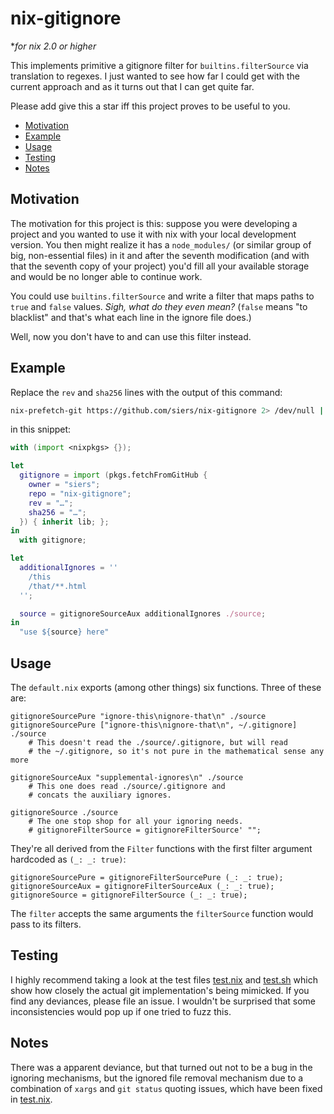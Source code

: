 # nix-gitignore

**for nix 2.0 or higher*

This implements primitive a gitignore filter for `builtins.filterSource` via
translation to regexes. I just wanted to see how far I could get with the
current approach and as it turns out that I can get quite far.

Please add give this a star iff this project proves to be useful to you.

* [Motivation](#motivation)
* [Example](#example)
* [Usage](#usage)
* [Testing](#testing)
* [Notes](#notes)

## Motivation

The motivation for this project is this: suppose you were developing a project
and you wanted to use it with nix with your local development version. You then
might realize it has a `node_modules/` (or similar group of big, non-essential
files) in it and after the seventh modification (and with that the seventh copy
of your project) you'd fill all your available storage and would be no longer
able to continue work.

You could use `builtins.filterSource` and write a filter that
maps paths to `true` and `false` values. _Sigh, what do they even mean?_
(`false` means "to blacklist" and that's what each line in the ignore file does.)

Well, now you don't have to and can use this filter instead.

## Example

Replace the `rev` and `sha256` lines with the output of this command:

```bash
nix-prefetch-git https://github.com/siers/nix-gitignore 2> /dev/null | jq -r '"rev = \"\(.rev)\";\nsha256 = \"\(.sha256)\";"'
```

in this snippet:

```nix
with (import <nixpkgs> {});

let
  gitignore = import (pkgs.fetchFromGitHub {
    owner = "siers";
    repo = "nix-gitignore";
    rev = "…";
    sha256 = "…";
  }) { inherit lib; };
in
  with gitignore;

let
  additionalIgnores = ''
    /this
    /that/**.html
  '';

  source = gitignoreSourceAux additionalIgnores ./source;
in
  "use ${source} here"
```

## Usage

The `default.nix` exports (among other things) six functions. Three of these are:

    gitignoreSourcePure "ignore-this\nignore-that\n" ./source
    gitignoreSourcePure ["ignore-this\nignore-that\n", ~/.gitignore] ./source
        # This doesn't read the ./source/.gitignore, but will read
        # the ~/.gitignore, so it's not pure in the mathematical sense any more

    gitignoreSourceAux "supplemental-ignores\n" ./source
        # This one does read ./source/.gitignore and
        # concats the auxiliary ignores.

    gitignoreSource ./source
        # The one stop shop for all your ignoring needs.
        # gitignoreFilterSource = gitignoreFilterSource' "";

They're all derived from the `Filter` functions with the first filter argument hardcoded as `(_: _: true)`:

    gitignoreSourcePure = gitignoreFilterSourcePure (_: _: true);
    gitignoreSourceAux = gitignoreFilterSourceAux (_: _: true);
    gitignoreSource = gitignoreFilterSource (_: _: true);

The `filter` accepts the same arguments the `filterSource` function would pass to its filters.

## Testing

I highly recommend taking a look at the test files
[test.nix](https://github.com/siers/nix-gitignore/blob/master/test.nix) and
[test.sh](https://github.com/siers/nix-gitignore/blob/master/test.sh)
which show how closely the actual git implementation's being mimicked.
If you find any deviances, please file an issue. I wouldn't be surprised that
some inconsistencies would pop up if one tried to fuzz this.

## Notes

There was a apparent deviance, but that turned out not to be a
bug in the ignoring mechanisms, but the ignored file removal mechanism due to
a combination of `xargs` and `git status` quoting issues,
which have been fixed in [test.nix](https://github.com/siers/nix-gitignore/blob/553d394ba07fefc5a89e2d6a645b895419271060/test.nix#L42-L46).
